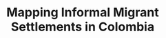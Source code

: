 ---
layout: page
title: Mapping Informal Migrant Settlements in Colombia
description: ML and time-series satellite images for the rapid detection of informal migrant settlements in Colombia, helping to improve humanitarian response.
img: assets/img/project_preview/project-02.jpg
redirect: https://stories.thinkingmachin.es/mapping-new-informal-settlements/
github: https://github.com/thinkingmachines/geoai-immap
importance: 3
category: machine-learning
---
